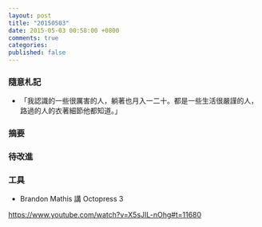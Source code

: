 ```yaml
---
layout: post
title: "20150503"
date: 2015-05-03 00:58:00 +0800
comments: true
categories: 
published: false
---
```


### 隨意札記

- 「我認識的一些很厲害的人，躺著也月入一二十。都是一些生活很嚴謹的人，路過的人的衣著細節他都知道。」


### 摘要




### 待改進

### 工具

- Brandon Mathis 講 Octopress 3

https://www.youtube.com/watch?v=X5sJIL-nOhg#t=11680

